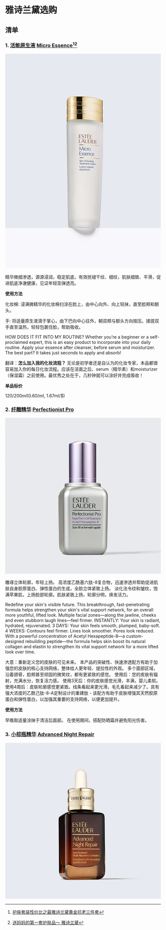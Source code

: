 # 雅诗兰黛选购

## 清单

### 1. [活能原生液](https://www.esteelauder.com.cn/product/681/29363/product-catalog/micro-essence) [Micro Essence](https://www.esteelauder.com/product/26389/29363/product-catalog/skincare/toner-treatment-lotion/micro-essence/skin-activating-treatment-lotion)[^1][^2]

  ![Micro Essence](el_sku_R1PW01_558x768_0.webp)

  精华微细渗透，源源浸润，稳定肌底，有效抚褪干纹、细纹，肌肤细致、平滑，促进肌底净澈健康，见证年轻澎弹透亮。
  
  **使用方法**

  化妆棉: 浸满微精华的化妆棉扫涂在脸上，由中心向外、向上轻抹，直至脸颊和额头。

  手: 将适量原生液滴于掌心，由下巴向中心往外，朝双颊与额头方向按压。揉搓双手直至温热，轻轻包裹住脸，帮助吸收。
  
  HOW DOES IT FIT INTO MY ROUTINE? Whether you’re a beginner or a self-proclaimed expert, this is an easy product to incorporate into your daily routine. Apply your essence after cleanser, before serum and moisturizer. The best part? It takes just seconds to apply and absorb!
  
  翻译：**怎么加入我的化妆流程？** 无论是初学者还是自认为的化妆专家，本品都很容易加入你的每日化妆流程。应该在洁面之后、serum（精华素）和moisturizer（保湿霜）之前使用。最优秀之处在于，几秒钟就可以涂好并完成吸收！
  
  **单品标价**
  
  $120/200ml ($0.60/ml, 1.67ml/$)
  
### 2. [纤雕精华](https://www.esteelauder.com.cn/product/21719/55184/perfectionist-pro) [Perfectionist Pro](https://www.esteelauder.com/product/689/55184/product-catalog/skincare/repair-serum/perfectionist-pro-serum/rapid-firm-lift-treatment-with-acetyl-hexapeptide-8)

  ![Perfectionist Pro](el_sku_RY9701_640x640_0.webp)
  
  
  雕琢立体轮廓，年轻上扬。
  高浓度乙酰基六肽-8复合物，迅速渗透并帮助促进肌肤自身胶原蛋白、弹性蛋白的生成，全脸立体紧致上扬。
  淡化法令纹和皱纹，饱满苹果肌，上扬脸部轮廓。肌肤紧致上扬，轮廓分明，焕发活力。
  
  Redefine your skin's visible future.
  This breakthrough, fast-penetrating formula helps strengthen your skin's vital support network, for an overall more youthful, lifted look. Multiple facial zones—along the jawline, cheeks and even stubborn laugh lines—feel firmer.
  INSTANTLY: Your skin is radiant, hydrated, rejuvenated.
  3 DAYS: Your skin feels smooth, plumped, baby-soft.
  4 WEEKS: Contours feel firmer. Lines look smoother. Pores look reduced.
  With a powerful concentration of Acetyl Hexapeptide-8—a custom-designed rebuilding peptide—the formula helps skin boost its natural collagen and elastin to strengthen its vital support network for a more lifted look over time.
  
  大意：重新定义您的皮肤的可见未来。 本产品的突破性、快速渗透配方有助于加强您的皮肤的核心支持网络，整体给人更年轻、提拉性的外观。 多个面部区域，沿着颌骨，脸颊甚至顽固的微笑纹，都有更紧致的感觉。 使用后：您的皮肤有辐射，充满水分，恢复活力感。 使用3天后：你的皮肤感觉光滑，丰满，婴儿柔软。 使用4周后：皮肤轮廓感觉更紧致。线条看起来更光滑。毛孔看起来减少了。具有强大浓度的乙酰己肽-8-A定制设计的重建肽 - 该配方有助于皮肤增强其天然胶原蛋白和弹性蛋白，以加强其重要的支持网络，以便更加提升。
  
  **使用方法**

  早晚取适量涂抹于清洁后面部。
  在使用期间，搭配防晒霜并避免阳光伤害。
  


### 3. [小棕瓶精华](https://www.esteelauder.com.cn/product/14736/77491/product-catalog/anr/advanced-night-repair) [Advanced Night Repair](https://www.esteelauder.com/product/689/77491/product-catalog/skincare/repair-serum/advanced-night-repair-serum/synchronized-multi-recovery-complex)

  ![Advanced Night Repair](el_sku_PG5001_640x640_0.webp)

[^1]: [护肤套装性价比之最雅诗兰黛黄金抗老三件套](http://xhslink.com/9vhqPf)
[^2]: [送妈妈的第一套护肤品～ 雅诗兰黛](http://xhslink.com/nnnqPf)
